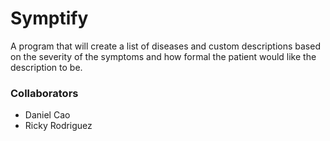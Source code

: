 # Symptify
A program that will create a list of diseases and custom descriptions based on the severity of the symptoms and how formal the patient would like the description to be.

### Collaborators
- Daniel Cao 
- Ricky Rodriguez
